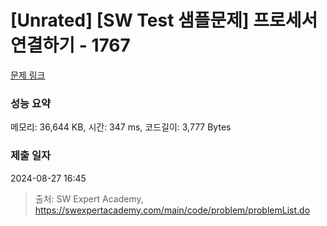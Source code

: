 # [Unrated] [SW Test 샘플문제] 프로세서 연결하기 - 1767 

[문제 링크](https://swexpertacademy.com/main/code/problem/problemDetail.do?contestProbId=AV4suNtaXFEDFAUf) 

### 성능 요약

메모리: 36,644 KB, 시간: 347 ms, 코드길이: 3,777 Bytes

### 제출 일자

2024-08-27 16:45



> 출처: SW Expert Academy, https://swexpertacademy.com/main/code/problem/problemList.do